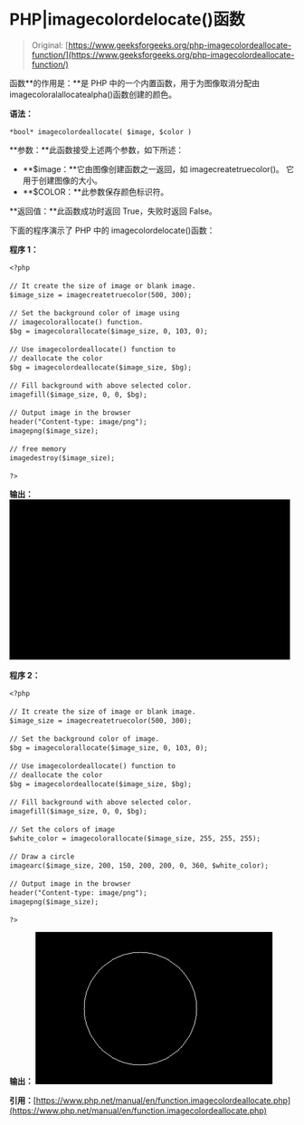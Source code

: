 # PHP|imagecolordelocate()函数

> Original: [https://www.geeksforgeeks.org/php-imagecolordeallocate-function/](https://www.geeksforgeeks.org/php-imagecolordeallocate-function/)

函数**的作用是：**是 PHP 中的一个内置函数，用于为图像取消分配由 imagecoloralallocatealpha()函数创建的颜色。

**语法：**

```
*bool* imagecolordeallocate( $image, $color )
```

**参数：**此函数接受上述两个参数，如下所述：

*   **$image：**它由图像创建函数之一返回，如 imagecreatetruecolor()。 它用于创建图像的大小。
*   **$COLOR：**此参数保存颜色标识符。

**返回值：**此函数成功时返回 True，失败时返回 False。

下面的程序演示了 PHP 中的 imagecolordelocate()函数：

**程序 1：**

```
<?php 

// It create the size of image or blank image. 
$image_size = imagecreatetruecolor(500, 300); 

// Set the background color of image using 
// imagecolorallocate() function. 
$bg = imagecolorallocate($image_size, 0, 103, 0); 

// Use imagecolordeallocate() function to
// deallocate the color
$bg = imagecolordeallocate($image_size, $bg);

// Fill background with above selected color. 
imagefill($image_size, 0, 0, $bg); 

// Output image in the browser 
header("Content-type: image/png"); 
imagepng($image_size); 

// free memory 
imagedestroy($image_size); 

?> 
```

**输出：**
![](img/5c4088b8aed43512bec425e412f07db2.png)

**程序 2：**

```
<?php 

// It create the size of image or blank image. 
$image_size = imagecreatetruecolor(500, 300); 

// Set the background color of image. 
$bg = imagecolorallocate($image_size, 0, 103, 0); 

// Use imagecolordeallocate() function to
// deallocate the color
$bg = imagecolordeallocate($image_size, $bg); 

// Fill background with above selected color. 
imagefill($image_size, 0, 0, $bg); 

// Set the colors of image 
$white_color = imagecolorallocate($image_size, 255, 255, 255); 

// Draw a circle 
imagearc($image_size, 200, 150, 200, 200, 0, 360, $white_color); 

// Output image in the browser 
header("Content-type: image/png"); 
imagepng($image_size); 

?>
```

**输出：**
![](img/7d93bedc7276c62ae248cbab7eeb1e61.png)

**引用：**[https://www.php.net/manual/en/function.imagecolordeallocate.php](https://www.php.net/manual/en/function.imagecolordeallocate.php)